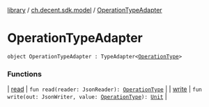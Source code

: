 [library](../../index.md) / [ch.decent.sdk.model](../index.md) / [OperationTypeAdapter](./index.md)

# OperationTypeAdapter

`object OperationTypeAdapter : TypeAdapter<`[`OperationType`](../../ch.decent.sdk.model.operation/-operation-type/index.md)`>`

### Functions

| [read](read.md) | `fun read(reader: JsonReader): `[`OperationType`](../../ch.decent.sdk.model.operation/-operation-type/index.md) |
| [write](write.md) | `fun write(out: JsonWriter, value: `[`OperationType`](../../ch.decent.sdk.model.operation/-operation-type/index.md)`): `[`Unit`](https://kotlinlang.org/api/latest/jvm/stdlib/kotlin/-unit/index.html) |

